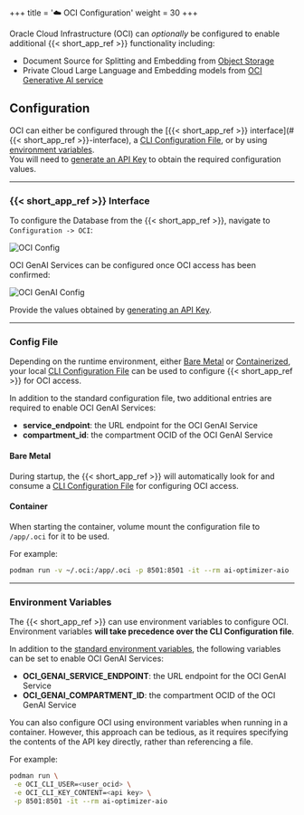 +++
title = '☁️ OCI Configuration'
weight = 30
+++

<!--
Copyright (c) 2024, 2025, Oracle and/or its affiliates.
Licensed under the Universal Permissive License v1.0 as shown at http://oss.oracle.com/licenses/upl.

spell-checker: ignore genai ocid
-->

Oracle Cloud Infrastructure (OCI) can _optionally_ be configured to enable additional {{< short_app_ref >}} functionality including:

- Document Source for Splitting and Embedding from [Object Storage](https://docs.oracle.com/en-us/iaas/Content/Object/Concepts/objectstorageoverview.htm)
- Private Cloud Large Language and Embedding models from [OCI Generative AI service](https://docs.oracle.com/en-us/iaas/Content/generative-ai/home.htm)

## Configuration

OCI can either be configured through the [{{< short_app_ref >}} interface](#{{< short_app_ref >}}-interface), a [CLI Configuration File](#config-file), or by using [environment variables](#environment-variables).  
You will need to [generate an API Key](https://docs.oracle.com/en-us/iaas/Content/API/Concepts/apisigningkey.htm#two) to obtain the required configuration values.

---

### {{< short_app_ref >}} Interface

To configure the Database from the {{< short_app_ref >}}, navigate to `Configuration -> OCI`:

![OCI Config](../images/oci_config.png)

OCI GenAI Services can be configured once OCI access has been confirmed:

![OCI GenAI Config](../images/oci_genai_config.png)

Provide the values obtained by [generating an API Key](https://docs.oracle.com/en-us/iaas/Content/API/Concepts/apisigningkey.htm#two).

---

### Config File

Depending on the runtime environment, either [Bare Metal](#bare-metal) or [Containerized](#container), your local [CLI Configuration File](https://docs.oracle.com/en-us/iaas/Content/API/Concepts/sdkconfig.htm) can be used to configure {{< short_app_ref >}} for OCI access.

In addition to the standard configuration file, two additional entries are required to enable OCI GenAI Services:

- **service_endpoint**: the URL endpoint for the OCI GenAI Service
- **compartment_id**: the compartment OCID of the OCI GenAI Service

#### Bare Metal

During startup, the {{< short_app_ref >}} will automatically look for and consume a [CLI Configuration File](https://docs.oracle.com/en-us/iaas/Content/API/Concepts/sdkconfig.htm) for configuring OCI access.

#### Container

When starting the container, volume mount the configuration file to `/app/.oci` for it to be used.  

For example:
```bash
podman run -v ~/.oci:/app/.oci -p 8501:8501 -it --rm ai-optimizer-aio
```

---

### Environment Variables

The {{< short_app_ref >}} can use environment variables to configure OCI.  Environment variables **will take precedence over the CLI Configuration file**.

In addition to the [standard environment variables](https://docs.oracle.com/en-us/iaas/Content/API/SDKDocs/clienvironmentvariables.htm#CLI_Environment_Variables), the following variables can be set to enable OCI GenAI Services:

- **OCI_GENAI_SERVICE_ENDPOINT**: the URL endpoint for the OCI GenAI Service
- **OCI_GENAI_COMPARTMENT_ID**: the compartment OCID of the OCI GenAI Service

You can also configure OCI using environment variables when running in a container. However, this approach can be tedious, as it requires specifying the contents of the API key directly, rather than referencing a file.

For example:
```bash
podman run \
 -e OCI_CLI_USER=<user_ocid> \
 -e OCI_CLI_KEY_CONTENT=<api key> \
 -p 8501:8501 -it --rm ai-optimizer-aio
```